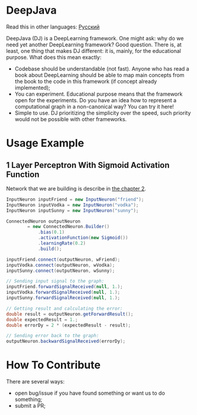 # DeepJava


Read this in other languages: [Русский](README.ru.md)

DeepJava (DJ) is a DeepLearning framework. One might ask: why do we need yet another DeepLearning framework? Good question. There is, at least, one thing that makes DJ different: it is, mainly, for the educational purpose. What does this mean exactly:

* Codebase should be understandable (not fast). Anyone who has read a book about DeepLearning should be able to map main concepts from the book to the code in this framework (if concept already implemented);
* You can experiment. Educational purpose means that the framework open for the experiments. Do you have an idea how to represent a computational graph in a non-canonical way? You can try it here!
* Simple to use. DJ prioritizing the simplicity over the speed, such priority would not be possible with other frameworks.

# Usage Example

## 1 Layer Perceptron With Sigmoid Activation Function

Network that we are building is describe in [the chapter 2](https://sandeep-krishnamurthy.gitbooks.io/deep-learning-for-java-engineers/content/chapter-2-our-first-neural-network.html).

```java
InputNeuron inputFriend = new InputNeuron("friend");
InputNeuron inputVodka = new InputNeuron("vodka");
InputNeuron inputSunny = new InputNeuron("sunny");

ConnectedNeuron outputNeuron
        = new ConnectedNeuron.Builder()
            .bias(0.1)
            .activationFunction(new Sigmoid())
            .learningRate(0.2)
            .build();

inputFriend.connect(outputNeuron, wFriend);
inputVodka.connect(outputNeuron, wVodka);
inputSunny.connect(outputNeuron, wSunny);

// Sending input signal to the graph:
inputFriend.forwardSignalReceived(null, 1.);
inputVodka.forwardSignalReceived(null, 1.);
inputSunny.forwardSignalReceived(null, 1.);

// Getting result and calculating the error:
double result = outputNeuron.getForwardResult();
double expectedResult = 1.;
double errorDy = 2 * (expectedResult - result);

// Sending error back to the graph:
outputNeuron.backwardSignalReceived(errorDy);
```

# How To Contribute

There are several ways:
* open bug/issue if you have found something or want us to do something;
* submit a PR;
